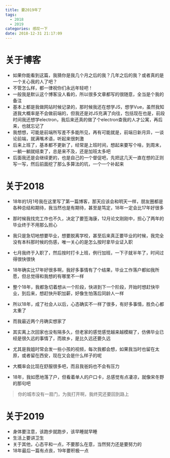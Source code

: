 ```yaml
---
title: 要2019年了
tags:
  - 2018
  - 2019
categories: 感叹一下
date: 2018-12-31 21:17:09
---
```


# 关于博客

- 如果你能看到这篇，我猜你是我几个月之后的我？几年之后的我？或者真的是一个关心我的人了吧？
- 不管怎么样，都一律祝你们永远年轻吧！
- 一般我是默认这个博客没人看的，所以很多文章都写的很随意，全当是个我的备注
- 基本上都是我做网站时候记录的，那时候我还在想学JS，想学Vue，虽然我知道我大概率是不会做前端的，但我还是对JS充满了向往，包括现在也是，前段时间我还想学electron，我后来还真的做了个electron查我的人才公寓，再后来，也就忘记了
- 我想想，可能是前端所写差不多能所见，再有可能就是，前端日新月异，一谈论前端，就满嘴术语，听起来很刺激
- 后来上班了，基本都不更新了，经常是上班时间，想起来要写个啥，到周末，一躺一躺就结束了，总是来不及，还是加班太多吧
- 后面我还是会继续更的，也是自己的一个督促吧，先把这几天一直在想的正则写一写，然后前面挖了那么多算法的坑，一个一个补起来

# 关于2018

- 18年的1月1号我在这里写了第一篇博客，那天应该会和明天一样，朋友圈都是各种总结和期待，我当然也是有期待，甚至是笃定，18年一定会比17年好很多
- 那时候我找完工作也不久，决定了要签海康，12月论文刚刚中，担心了两年的毕业终于不用那么担心
- 我只是急切地想要毕业，想要脱离学校，甚至后来真正要毕业的时候，我完全没有本科那时候的伤感，唯一关心的是怎么按时拿毕业证入职
- 七月我终于入职了，然后按时打卡上班，例行加班，一下子就半年了，时间过得很快很快
- 18年确实比17年好很多啊，我好多事情有了个结果，毕业工作落户都如我所愿，但总觉得和我想的有哪里不一样
- 整个18年，我都急切着想从一个阶段，快进到下一个阶段，开始时想赶快毕业，到后来，想赶快升职加薪，好像生怕落后同龄人一样
- 所以18年，成了社会人以后，心态确实不一样了很多，有好多事情，胜负心都太重了

- 而我最近两个月确实想家了
- 其实离上次回家也没有隔多久，但老家的感觉感觉越来越模糊了，仿佛毕业已经是很久远的事情了，而故乡，是比久远还要久远
- 尤其是我姐时常会发一些小孩的视频，每次我都会想，如果我当时也留在太原，或者留在西安，现在又会是什么样子的呢
- 大概率会比现在舒服很多吧，而且我爸妈也不会有压力
- 18年，我如愿地落了户，但看着单人的户口卡，总感觉有点凄凉，就像宋冬野的那句吧 
> 你的城市没有一扇门，为我打开啊，我终究还要回到路上

# 关于2019
- 身体要注意，该跑步就跑步，该早睡就早睡
- 生活上要讲卫生
- 关于其他，心态平和一点，不要那么在意，当然努力还是要努力的
- 18年最后一篇有点丧，19年要积极一点

